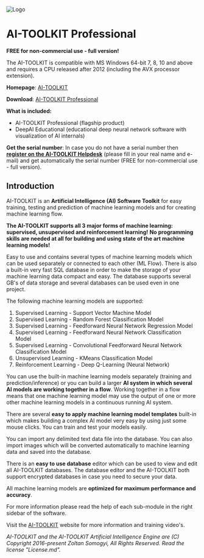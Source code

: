 ![Logo](https://4.bp.blogspot.com/-GqwBooCcxIk/W_019cRf4DI/AAAAAAAAA_0/jQ1ogT6yYbg7Sdst2wkzimt6xH95MoDIgCK4BGAYYCw/s1600/logo.png)
# AI-TOOLKIT Professional
**FREE for non-commercial use - full version!**

The AI-TOOLKIT is compatible with MS Windows 64-bit 7, 8, 10 and above and requires a CPU released after 2012 (including the AVX processor extension).

**Homepage**: [AI-TOOLKIT](https://ai-toolkit.blogspot.com)

**Download**: [AI-TOOLKIT Professional](https://ai-toolkit.blogspot.com/p/ai-toolkit.html)

**What is included:**
- AI-TOOLKIT Professional (flagship product)
- DeepAI Educational (educational deep neural network software with visualization of AI internals)

**Get the serial number**: In case you do not have a serial number then [**register on the AI-TOOLKIT Helpdesk**](https://aitoolkit.freshdesk.com/support/solutions/articles/26000016343) (please fill in your real name and e-mail) and get automatically the serial number (FREE for non-commercial use - full version).

## Introduction

AI-TOOLKIT is an **Artificial Intelligence (AI) Software Toolkit** for easy training, testing and prediction of machine learning models and for creating machine learning flow.

**The AI-TOOLKIT supports all 3 major forms of machine learning: supervised, unsupervised and reinforcement learning!** **No programming skills are needed at all for building and using state of the art machine learning models!**

Easy to use and contains several types of machine learning models which can be used separately or connected to each other (ML Flow). There is also a built-in very fast SQL database in order to make the storage of your machine learning data compact and easy. The database supports several GB's of data storage and several databases can be used even in one project.

The following machine learning models are supported:

1. Supervised Learning - Support Vector Machine Model
2. Supervised Learning - Random Forest Classification Model
3. Supervised Learning - Feedforward Neural Network Regression Model
4. Supervised Learning - Feedforward Neural Network Classification Model
5. Supervised Learning - Convolutional Feedforward Neural Network Classification Model
6. Unsupervised Learning - KMeans Classification Model
7. Reinforcement Learning - Deep Q-Learning (Neural Network)

You can use the built-in machine learning models separately (training and prediction/inference) or you can build a larger **AI system in which several AI models are working together in a flow**. Working together in a flow means that one machine learning model may use the output of one or more other machine learning models in a continuous running AI system.

There are several **easy to apply machine learning model templates** built-in which makes building a complex AI model very easy by using just some mouse clicks. You can train and test your models easily.

You can import any delimited text data file into the database. You can also import images which will be converted automatically to machine learning data and saved into the database.

There is an **easy to use database** editor which can be used to view and edit all AI-TOOLKIT databases. The database editor and the AI-TOOLKIT both support encrypted databases in case you need to secure your data.

All machine learning models are **optimized for maximum performance and accuracy**.

For more information please read the help of each sub-module in the right sidebar of the software.

Visit the [AI-TOOLKIT](https://ai-toolkit.blogspot.com) website for more information and training video's.

*AI-TOOLKIT and the AI-TOOLKIT Artificial Intelligence Engine are (C) Copyright 2016-present Zoltan Somogyi, All Rights Reserved. Read the license "License.md".*

